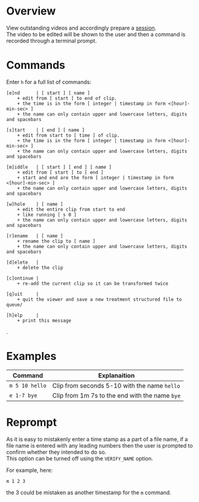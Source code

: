 # Overview

View outstanding videos and accordingly prepare a [session](./session.md).  
The video to be edited will be shown to the user and then a command is recorded through a terminal prompt.

# Commands

Enter `h` for a full list of commands:

```
[e]nd      | [ start ] [ name ]
    + edit from [ start ] to end of clip.
    + the time is in the form [ integer | timestamp in form <[hour]-min-sec> ]
    + the name can only contain upper and lowercase letters, digits and spacebars

[s]tart    | [ end ] [ name ]
    + edit from start to [ time ] of clip.
    + the time is in the form [ integer | timestamp in form <[hour]-min-sec> ]
    + the name can only contain upper and lowercase letters, digits and spacebars

[m]iddle   | [ start ] [ end ] [ name ]
    + edit from [ start ] to [ end ]
    + start and end are the form [ integer | timestamp in form <[hour]-min-sec> ]
    + the name can only contain upper and lowercase letters, digits and spacebars

[w]hole    | [ name ]
    + edit the entire clip from start to end
    + like running [ s 0 ]
    + the name can only contain upper and lowercase letters, digits and spacebars

[r]ename   | [ name ]
    + rename the clip to [ name ]
    + the name can only contain upper and lowercase letters, digits and spacebars

[d]elete   |
    + delete the clip

[c]ontinue |
    + re-add the current clip so it can be transformed twice

[q]uit     |
    + quit the viewer and save a new treatment structured file to queue/

[h]elp     |
    + print this message
```

.

# Examples

| Command        | Explanaition                                   |
| -------------- | ---------------------------------------------- |
| `m 5 10 hello` | Clip from seconds 5-10 with the name `hello`   |
| `e 1-7 bye`    | Clip from 1m 7s to the end with the name `bye` |

# Reprompt

As it is easy to mistakenly enter a time stamp as a part of a file name, if a file name is entered with any leading numbers then the user is prompted to confirm whether they intended to do so.  
This option can be turned off using the `VERIFY_NAME` option.

For example, here:

```
m 1 2 3
```

the 3 could be mistaken as another timestamp for the `m` command.

